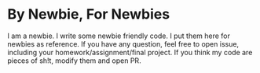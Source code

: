 # By Newbie, For Newbies
I am a newbie. I write some newbie friendly code. I put them here for newbies as reference.
If you have any question, feel free to open issue, including your homework/assignment/final project.
If you think my code are pieces of sh!t, modify them and open PR.
